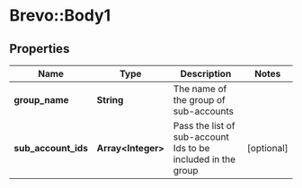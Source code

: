 # Brevo::Body1

## Properties
Name | Type | Description | Notes
------------ | ------------- | ------------- | -------------
**group_name** | **String** | The name of the group of sub-accounts | 
**sub_account_ids** | **Array&lt;Integer&gt;** | Pass the list of sub-account Ids to be included in the group | [optional] 


